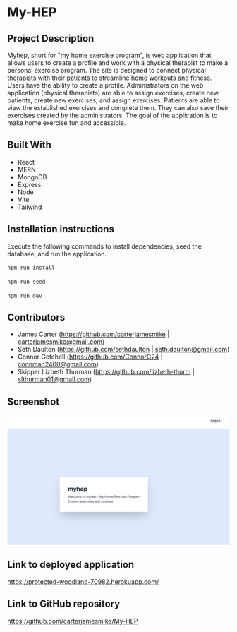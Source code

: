 # My-HEP

## Project Description

Myhep, short for "my home exercise program", is web application that allows users to create a profile and work with a physical therapist to make a personal exercise program. The site is designed to connect physical therapists with their patients to streamline home workouts and fitness. Users have the ability to create a profile. Administrators on the web application (physical therapists) are able to assign exercises, create new patients, create new exercises, and assign exercises. Patients are able to view the established exercises and complete them. They can also save their exercises created by the administrators. The goal of the application is to make home exercise fun and accessible. 

## Built With 

- React
- MERN
- MongoDB
- Express
- Node
- Vite
- Tailwind

## Installation instructions

Execute the following commands to install dependencies, seed the database, and run the application.

```
npm run install

npm run seed

npm run dev
```

## Contributors

- James Carter (https://github.com/carterjamesmike | carterjamesmike@gmail.com)
- Seth Daulton (https://github.com/sethdaulton | seth.daulton@gmail.com)
- Connor Getchell (https://github.com/ConnorG24 | connman2400@gmail.com)
- Skipper Lizbeth Thurman (https://github.com/lizbeth-thurm | slthurman01@gmail.com)

## Screenshot

![myhep homepage](./client/images/myhepscreenshot.png "myhep home page")

## Link to deployed application

https://protected-woodland-70982.herokuapp.com/

## Link to GitHub repository

https://github.com/carterjamesmike/My-HEP



